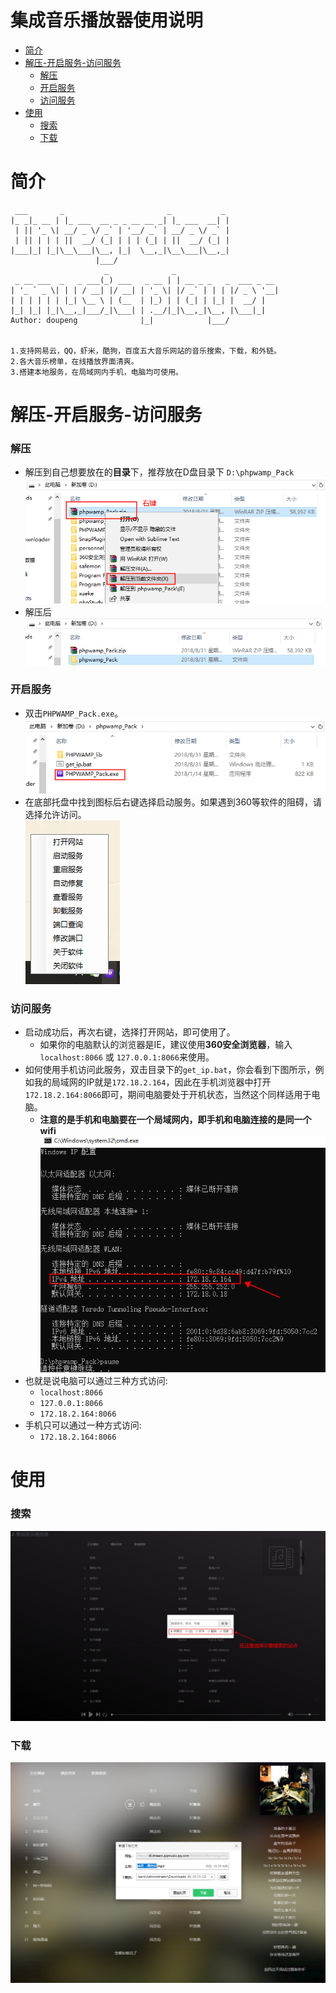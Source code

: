 # 集成音乐播放器使用说明

* [简介](#简介)
* [解压-开启服务-访问服务](#解压-开启服务-访问服务)
  * [解压](#解压)
  * [开启服务](#开启服务)
  * [访问服务](#访问服务)
* [使用](#使用)
  * [搜索](#搜索)
  * [下载](#下载)

# 简介

```
 ___       _                       _           _ 
|_ _|_ __ | |_ ___  __ _ _ __ __ _| |_ ___  __| |
 | || '_ \| __/ _ \/ _` | '__/ _` | __/ _ \/ _` |
 | || | | | ||  __/ (_| | | | (_| | ||  __/ (_| |
|___|_| |_|\__\___|\__, |_|  \__,_|\__\___|\__,_|
                   |___/ 
                     _              _                       
 _ __ ___  _   _ ___(_) ___   _ __ | | __ _ _   _  ___ _ __ 
| '_ ` _ \| | | / __| |/ __| | '_ \| |/ _` | | | |/ _ \ '__|
| | | | | | |_| \__ \ | (__  | |_) | | (_| | |_| |  __/ |   
|_| |_| |_|\__,_|___/_|\___| | .__/|_|\__,_|\__, |\___|_|   
Author: doupeng              |_|            |___/                              
                                     
                                     
1.支持网易云，QQ，虾米，酷狗，百度五大音乐网站的音乐搜索，下载，和外链。
2.各大音乐榜单，在线播放界面清爽。
3.搭建本地服务，在局域网内手机，电脑均可使用。
```

# 解压-开启服务-访问服务

### 解压

* 解压到自己想要放在的**目录**下，推荐放在D盘目录下 `D:\phpwamp_Pack`<br>
![](https://github.com/doupengs/MyLearningNotes/blob/master/img/jieya.png)<br>
* 解压后<br>
![](https://github.com/doupengs/MyLearningNotes/blob/master/img/jieyahou.png)<br>

### 开启服务

* 双击`PHPWAMP_Pack.exe`。<br>
![](https://github.com/doupengs/MyLearningNotes/blob/master/img/yunxingshuangji.png)<br>
* 在底部托盘中找到图标后右键选择启动服务。如果遇到360等软件的阻碍，请选择允许访问。<br>
![](https://github.com/doupengs/MyLearningNotes/blob/master/img/youjian.png)<br>

### 访问服务

* 启动成功后，再次右键，选择打开网站，即可使用了。
  * 如果你的电脑默认的浏览器是IE，建议使用**360安全浏览器**，输入`localhost:8066` 或 `127.0.0.1:8066`来使用。
* 如何使用手机访问此服务，双击目录下的`get_ip.bat`，你会看到下图所示，例如我的局域网的IP就是`172.18.2.164`，因此在手机浏览器中打开`172.18.2.164:8066`即可，期间电脑要处于开机状态，当然这个同样适用于电脑。<br>
  * **注意的是手机和电脑要在一个局域网内，即手机和电脑连接的是同一个wifi**
![](https://github.com/doupengs/MyLearningNotes/blob/master/img/ip.png)<br>
* 也就是说电脑可以通过三种方式访问:
  * `localhost:8066`
  * `127.0.0.1:8066`
  * `172.18.2.164:8066`
* 手机只可以通过一种方式访问:
  * `172.18.2.164:8066`

# 使用

### 搜索

![](https://github.com/doupengs/MyLearningNotes/blob/master/img/sousuo.png)<br>

### 下载

![](https://github.com/doupengs/MyLearningNotes/blob/master/img/xiazai.png)<br>


